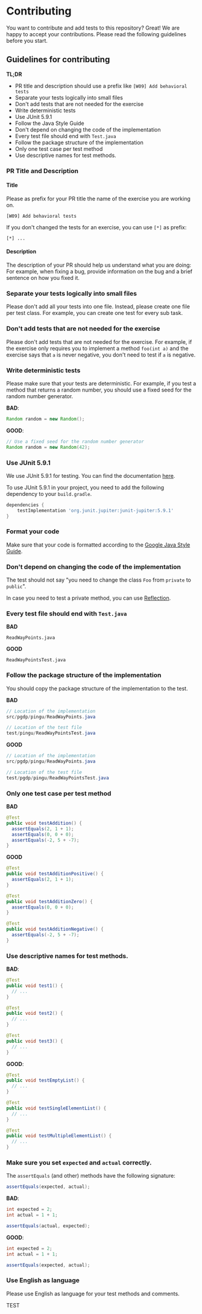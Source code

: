 # Contributing

You want to contribute and add tests to this repository? Great! We are happy to
accept your contributions. Please read the following guidelines before you
start.

## Guidelines for contributing

**TL;DR**

* PR title and description should use a prefix like `[W09] Add behavioral tests`
* Separate your tests logically into small files
* Don't add tests that are not needed for the exercise
* Write deterministic tests
* Use JUnit 5.9.1
* Follow the Java Style Guide
* Don't depend on changing the code of the implementation
* Every test file should end with `Test.java`
* Follow the package structure of the implementation
* Only one test case per test method
* Use descriptive names for test methods.

### PR Title and Description

#### Title

Please as prefix for your PR title the name of the exercise you are working on.

```
[W09] Add behavioral tests
```

If you don't changed the tests for an exercise, you can use `[*]` as prefix:

```
[*] ...
```

#### Description

The description of your PR should help us understand what you are doing: For example, when fixing a bug, provide information on the bug and a brief sentence on how you fixed it.

### Separate your tests logically into small files

Please don't add all your tests into one file. Instead, please create one file
per test class. For example, you can create one test for every sub task.

### Don't add tests that are not needed for the exercise

Please don't add tests that are not needed for the exercise. For example, if the
exercise only requires you to implement a method `foo(int a)` and the exercise
says that `a` is never negative, you don't need to test if `a` is negative.

### Write deterministic tests

Please make sure that your tests are deterministic. For example, if you test a
method that returns a random number, you should use a fixed seed for the
random number generator.

**BAD**:
```java
Random random = new Random();
```

**GOOD**:
```java
// Use a fixed seed for the random number generator
Random random = new Random(42);
```

### Use JUnit 5.9.1

We use JUnit 5.9.1 for testing. You can find the documentation
[here](https://junit.org/junit5/docs/current/user-guide/).

To use JUnit 5.9.1 in your project, you need to add the following dependency to your `build.gradle`.

```gradle
dependencies {
    testImplementation 'org.junit.jupiter:junit-jupiter:5.9.1'
}
```

### Format your code

Make sure that your code is formatted according to the [Google Java Style
Guide](https://google.github.io/styleguide/javaguide.html).

### Don't depend on changing the code of the implementation

The test should not say "you need to change the class `Foo` from `private` to `public`".

In case you need to test a private method, you can use
[Reflection](https://docs.oracle.com/javase/tutorial/reflect/index.html).

### Every test file should end with `Test.java`

**BAD**
```
ReadWayPoints.java
```

**GOOD**
```
ReadWayPointsTest.java
```

### Follow the package structure of the implementation

You should copy the package structure of the implementation to the test.

**BAD**
```java
// Location of the implementation
src/pgdp/pingu/ReadWayPoints.java

// Location of the test file
test/pingu/ReadWayPointsTest.java
```

**GOOD**
```java
// Location of the implementation
src/pgdp/pingu/ReadWayPoints.java

// Location of the test file
test/pgdp/pingu/ReadWayPointsTest.java
```

### Only one test case per test method

**BAD**

```java
@Test
public void testAddition() {
  assertEquals(2, 1 + 1);
  assertEquals(0, 0 + 0);
  assertEquals(-2, 5 + -7);
}
```

**GOOD**

```java
@Test
public void testAdditionPositive() {
  assertEquals(2, 1 + 1);
}

@Test
public void testAdditionZero() {
  assertEquals(0, 0 + 0);
}

@Test
public void testAdditionNegative() {
  assertEquals(-2, 5 + -7);
}
```

### Use descriptive names for test methods.

**BAD**:
```java
@Test
public void test1() {
  // ...
}

@Test
public void test2() {
  // ...
}

@Test
public void test3() {
  // ...
}
```


**GOOD**:

```java
@Test
public void testEmptyList() {
  // ...
}

@Test
public void testSingleElementList() {
  // ...
}

@Test
public void testMultipleElementList() {
  // ...
}
```

### Make sure you set `expected` and `actual` correctly.

The `assertEquals` (and other) methods have the following signature:

```java
assertEquals(expected, actual);
```

**BAD**:
```java
int expected = 2;
int actual = 1 + 1;

assertEquals(actual, expected);
```

**GOOD**:
```java
int expected = 2;
int actual = 1 + 1;

assertEquals(expected, actual);
```

### Use English as language

Please use English as language for your test methods and comments.

TEST
